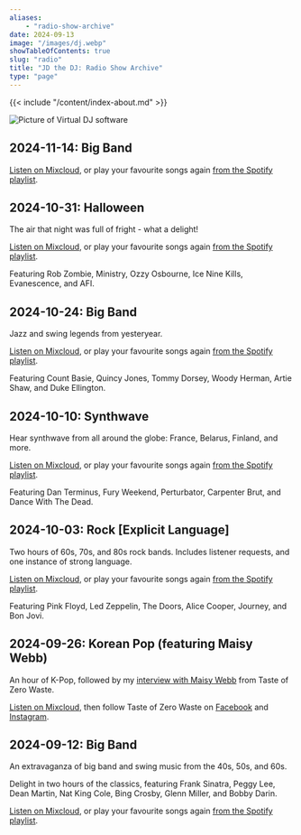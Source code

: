 ```yaml
---
aliases:
    - "radio-show-archive"
date: 2024-09-13
image: "/images/dj.webp"
showTableOfContents: true
slug: "radio"
title: "JD the DJ: Radio Show Archive"
type: "page"
---
```


{{< include "/content/index-about.md" >}}

![Picture of Virtual DJ software](/images/dj.webp)

## 2024-11-14: Big Band

[Listen on Mixcloud](https://www.mixcloud.com/ferndale-ctg/fcr-radio-plymouth-presents-james-random-radio-show-141124/), or play your favourite songs again [from the Spotify playlist](https://open.spotify.com/playlist/5SPnwFFZYQxf8GM9YRgZqr).

## 2024-10-31: Halloween

The air that night was full of fright - what a delight!

[Listen on Mixcloud](https://www.mixcloud.com/ferndale-ctg/fcr-radio-plymouth-presaents-james-davidsons-halloween-special-311024/), or play your favourite songs again [from the Spotify playlist](https://open.spotify.com/playlist/1I1ZVNPcVzaTK1c9T9SLY9).

Featuring Rob Zombie, Ministry, Ozzy Osbourne, Ice Nine Kills, Evanescence, and AFI.

## 2024-10-24: Big Band

Jazz and swing legends from yesteryear.

[Listen on Mixcloud](https://www.mixcloud.com/ferndale-ctg/fcr-radio-plymouth-presents-james-davidsons-random-radio-show-241024/), or play your favourite songs again [from the Spotify playlist](https://open.spotify.com/playlist/71Qphtg40vYl41aJRz4Sbp).

Featuring Count Basie, Quincy Jones, Tommy Dorsey, Woody Herman, Artie Shaw, and Duke Ellington.

## 2024-10-10: Synthwave

Hear synthwave from all around the globe: France, Belarus, Finland, and more.

[Listen on Mixcloud](https://www.mixcloud.com/ferndale-ctg/fcr-radio-plymouth-presents-james-davidsons-random-radio-show-101024/), or play your favourite songs again [from the Spotify playlist](https://open.spotify.com/playlist/50gr4W1663e9CWxpDxu7iu?si=sYi0883bRJ6MoezW91ds9Q).

Featuring Dan Terminus, Fury Weekend, Perturbator, Carpenter Brut, and Dance With The Dead.

## 2024-10-03: Rock [Explicit Language]

Two hours of 60s, 70s, and 80s rock bands. Includes listener requests, and one instance of strong language.

[Listen on Mixcloud](https://www.mixcloud.com/ferndale-ctg/fcr-radio-plymouth-presents-james-davidsons-random-radio-show-031024/), or play your favourite songs again [from the Spotify playlist](https://open.spotify.com/playlist/3UvF28q4oZq6Kx8jwrIceU).

Featuring Pink Floyd, Led Zeppelin, The Doors, Alice Cooper, Journey, and Bon Jovi.

## 2024-09-26: Korean Pop (featuring Maisy Webb)

An hour of K-Pop, followed by my [interview with Maisy Webb](/interviews/#maisy-webb-taste-of-zero-waste) from Taste of Zero Waste.

[Listen on Mixcloud](https://www.mixcloud.com/ferndale-ctg/fcr-radio-plymouth-presents-james-davidson-random-radio-show-260924/), then follow Taste of Zero Waste on [Facebook](https://www.facebook.com/people/Taste-of-Zero-Waste/100090100032130/) and [Instagram](https://www.instagram.com/tasteofzerowasteuk/).

## 2024-09-12: Big Band

An extravaganza of big band and swing music from the 40s, 50s, and 60s.

Delight in two hours of the classics, featuring Frank Sinatra, Peggy Lee, Dean Martin, Nat King Cole, Bing Crosby, Glenn Miller, and Bobby Darin.

[Listen on Mixcloud](https://www.mixcloud.com/ferndale-ctg/fcr-radio-plymouth-presents-james-davidsons-random-radio-show-120924/), or play your favourite songs again [from the Spotify playlist](https://open.spotify.com/playlist/3KaivKAutRo8vVw1NybAIu?si=e2beb12b8369413b).
